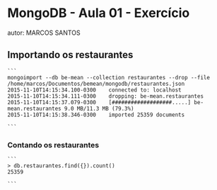 # MongoDB - Aula 01 - Exercício
autor: MARCOS SANTOS

## Importando os restaurantes 

    ```
    mongoimport --db be-mean --collection restaurantes --drop --file /home/marcos/Documentos/bemean/mongodb/restaurantes.json
    2015-11-10T14:15:34.100-0300	connected to: localhost
    2015-11-10T14:15:34.111-0300	dropping: be-mean.restaurantes
    2015-11-10T14:15:37.079-0300	[###################.....] be-mean.restaurantes	9.0 MB/11.3 MB (79.3%)
    2015-11-10T14:15:38.346-0300	imported 25359 documents

    ```

### Contando os restaurantes

    ```
    > db.restaurantes.find({}).count()
    25359

    ```
